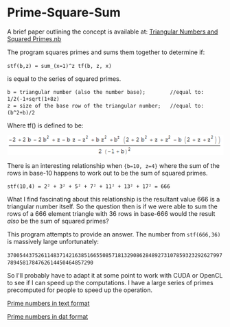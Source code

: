 # Prime-Square-Sum
A brief paper outlining the concept is available at: [Triangular Numbers and Squared Primes.nb](https://raw.githubusercontent.com/djdarcy/Prime-Square-Sum/master/paper%20and%20notes/2010%20-%20Recurrence%20relation%20between%20triangular%20numbers%20and%20squared%20primes%20-%20D.%20Darcy.nb)


The program squares primes and sums them together to determine if:

`stf(b,z) = sum_(x=1)^z tf(b, z, x)` 

is equal to the series of squared primes.

```
b = triangular number (also the number base);        //equal to: 1/2(-1+sqrt(1+8z)
z = size of the base row of the triangular number;   //equal to: (b^2+b)/2 
```

Where tf() is defined to be:

![tf(b,z,x) = (-2 + 2b - 2b^2 + z - bz - z^2 + bz^2 + b^z(2 + 2b^2 + z + z^2 - b(2 + z + z^2))) / (2(-1 + b)^2)](/paper%20and%20notes/function-tf-defined.png?raw=true "tf defined")

There is an interesting relationship when `{b=10, z=4}` where the sum of the rows in base-10 happens to work out to be the sum of squared primes.

```
stf(10,4) = 2² + 3² + 5² + 7² + 11² + 13² + 17² = 666
```

What I find fascinating about this relationship is the resultant value 666 is a triangular number itself. So the question then is if we were able to sum the rows of a 666 element triangle with 36 rows in base-666 would the result _also_ be the sum of squared primes?

This program attempts to provide an answer. The number from `stf(666,36)` is massively large unfortunately:

`37005443752611483714216385166550857181329086284892731078593232926279977894581784762614450464857290`

So I'll probably have to adapt it at some point to work with CUDA or OpenCL to see if I can speed up the computations. I have a large series of primes precomputed for people to speed up the operation.

[Prime numbers in text format](http://www.4shared.com/archive/OZQrNbMice/txt-primes.html)

[Prime numbers in dat format](http://www.4shared.com/archive/mG7fTed6ce/dat-primes.html)


